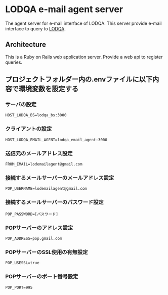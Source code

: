 # LODQA e-mail agent server

The agent server for e-mail interface of LODQA.
This server provide e-mail interface to query to [LODQA](http://lodqa.org/).

## Architecture

This is a Ruby on Rails web application server.
Provide a web api to register queries.

## プロジェクトフォルダー内の.envファイルに以下内容で環境変数を設定する

### サーバの設定
```
HOST_LODQA_BS=lodqa_bs:3000
```
### クライアントの設定
```
HOST_LODQA_EMAIL_AGENT=lodqa_email_agent:3000
```
### 送信元のメールアドレス設定
```
FROM_EMAIL=lodemailagent@gmail.com
```
### 接続するメールサーバーのメールアドレス設定
```
POP_USERNAME=lodemailagent@gmail.com
```
### 接続するメールサーバーのパスワード設定
```
POP_PASSWORD=[パスワード]
```
### POPサーバーのアドレス設定
```
POP_ADDRESS=pop.gmail.com
```
### POPサーバーのSSL使用の有無設定
```
POP_USESSL=true
```
### POPサーバーのポート番号設定
```
POP_PORT=995
```
